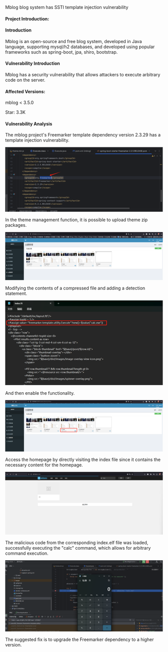Mblog blog system has SSTI template injection vulnerability

#### Project Introduction:

#### Introduction

Mblog is an open-source and free blog system, developed in Java language, supporting mysql/h2 databases, and developed using popular frameworks such as spring-boot, jpa, shiro, bootstrap.

#### Vulnerability Introduction

Mblog has a security vulnerability that allows attackers to execute arbitrary code on the server.

#### Affected Versions:

mblog < 3.5.0

Star: 3.3K

#### Vulnerability Analysis

The mblog project's Freemarker template dependency version 2.3.29 has a template injection vulnerability.

![img](https://github.com/JiangXiaoBaiJia/cve/blob/main/%E5%9B%BE%E7%89%871.png)

In the theme management function, it is possible to upload theme zip packages.

![img](https://github.com/JiangXiaoBaiJia/cve/blob/main/%E5%9B%BE%E7%89%872.png)

Modifying the contents of a compressed file and adding a detection statement.

![img](https://github.com/JiangXiaoBaiJia/cve/blob/main/%E5%9B%BE%E7%89%873.png)

 

And then enable the functionality.

![img](https://github.com/JiangXiaoBaiJia/cve/blob/main/%E5%9B%BE%E7%89%874.png)

Access the homepage by directly visiting the index file since it contains the necessary content for the homepage.

![img](https://github.com/JiangXiaoBaiJia/cve/blob/main/%E5%9B%BE%E7%89%875.png)

The malicious code from the corresponding index.elf file was loaded, successfully executing the "calc" command, which allows for arbitrary command execution.

![img](https://github.com/JiangXiaoBaiJia/cve/blob/main/%E5%9B%BE%E7%89%876.png)

 

 

The suggested fix is to upgrade the Freemarker dependency to a higher version.

